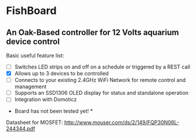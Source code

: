 # FishBoard
## An Oak-Based controller for 12 Volts aquarium device control

Basic useful feature list:

- [ ] Switches LED strips on and off on a schedule or triggered by a REST call
- [X] Allows up to 3 devices to be controlled
- [ ] Connects to your existing 2.4GHz WiFi Network for remote control and management
- [ ] Supports an SSD1306 OLED display for status and standalone operation
- [ ] Integration with Domoticz

* Board has not been tested yet! *

Datasheet for MOSFET: http://www.mouser.com/ds/2/149/FQP30N06L-244344.pdf